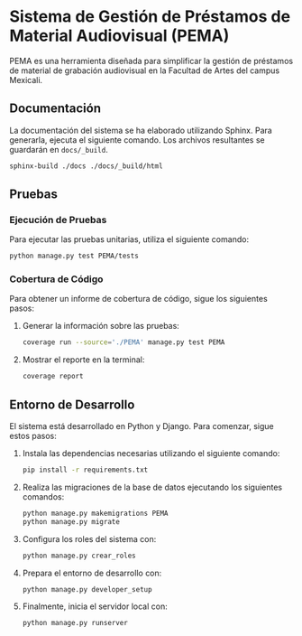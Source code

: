 # Sistema de Gestión de Préstamos de Material Audiovisual (PEMA)

PEMA es una herramienta diseñada para simplificar la gestión de préstamos de material de grabación audiovisual en la Facultad de Artes del campus Mexicali.

## Documentación

La documentación del sistema se ha elaborado utilizando Sphinx. Para generarla, ejecuta el siguiente comando. Los archivos resultantes se guardarán en `docs/_build`.

```sh
sphinx-build ./docs ./docs/_build/html
```

## Pruebas
### Ejecución de Pruebas

Para ejecutar las pruebas unitarias, utiliza el siguiente comando:

```sh
python manage.py test PEMA/tests
```

### Cobertura de Código

Para obtener un informe de cobertura de código, sigue los siguientes pasos:

1. Generar la información sobre las pruebas:   
   ```sh
   coverage run --source='./PEMA' manage.py test PEMA
   ```

2. Mostrar el reporte en la terminal:
   ```sh
   coverage report
   ```

## Entorno de Desarrollo

El sistema está desarrollado en Python y Django. Para comenzar, sigue estos pasos:

1. Instala las dependencias necesarias utilizando el siguiente comando:
   
   ```sh
   pip install -r requirements.txt
   ```

2. Realiza las migraciones de la base de datos ejecutando los siguientes comandos:
   
   ```sh
   python manage.py makemigrations PEMA
   python manage.py migrate
   ```

3. Configura los roles del sistema con:
   
   ```sh
   python manage.py crear_roles
   ```

4. Prepara el entorno de desarrollo con:
   
   ```sh
   python manage.py developer_setup
   ```

5. Finalmente, inicia el servidor local con:
   
   ```sh
   python manage.py runserver
   ```